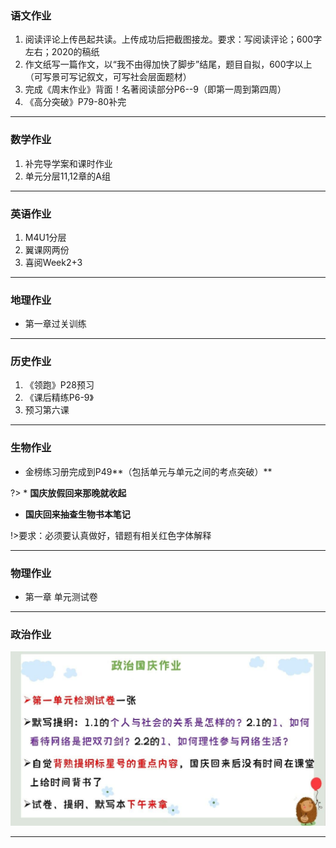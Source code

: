 ﻿### 语文作业 ###
1. 阅读评论上传邑起共读。上传成功后把截图接龙。要求：写阅读评论；600字左右；2020的稿纸
2. 作文纸写一篇作文，以“我不由得加快了脚步”结尾，题目自拟，600字以上（可写景可写记叙文，可写社会层面题材）
3. 完成《周末作业》背面！名著阅读部分P6--9（即第一周到第四周）
4. 《高分突破》P79-80补完
-----
### 数学作业 ###
1. 补完导学案和课时作业
2. 单元分层11,12章的A组
-----
### 英语作业 ###
1. M4U1分层
2. 翼课网两份
3. 喜阅Week2+3
-----
### 地理作业 ###
* 第一章过关训练
-----
### 历史作业 ###
1. 《领跑》P28预习
2. 《课后精练P6-9》
3. 预习第六课
-----
### 生物作业 ###
* 金榜练习册完成到P49**（包括单元与单元之间的考点突破）**

?> * **国庆放假回来那晚就收起**  
   * **国庆回来抽查生物书本笔记**

!>要求：必须要认真做好，错题有相关红色字体解释

-----
### 物理作业 ###
* 第一章 单元测试卷
-----
### 政治作业 ###
![hw](../hw/_images/5p.jpg)

-----
